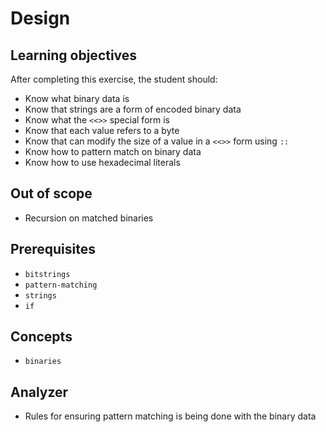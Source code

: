 # Design

## Learning objectives

After completing this exercise, the student should:

- Know what binary data is
- Know that strings are a form of encoded binary data
- Know what the `<<>>` special form is
- Know that each value refers to a byte
- Know that can modify the size of a value in a `<<>>` form using `::`
- Know how to pattern match on binary data
- Know how to use hexadecimal literals

## Out of scope

- Recursion on matched binaries

## Prerequisites

- `bitstrings`
- `pattern-matching`
- `strings`
- `if`

## Concepts

- `binaries`

## Analyzer

- Rules for ensuring pattern matching is being done with the binary data

